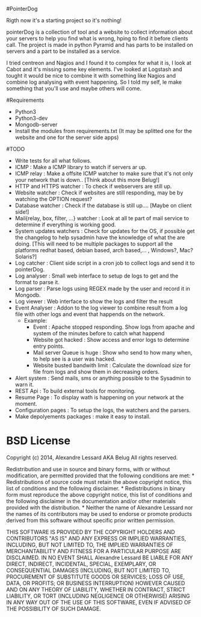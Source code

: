 #PointerDog

Rigth now it's a starting project so it's nothing!

pointerDog is a collection of tool and a website to collect information about your servers to help you find what is wrong, hping to find it before clients call. The project is made in python Pyramid and has  parts to be installed on servers and a part to be installed as a service.

I tried centreon and Nagios and I found it to complex for what it is, I look at Cabot and it's missing some key elements. I've looked at Logstash and tought it would be nice to combine it with something like Nagios and combine log analysing with event happening. So I told my self, le make something that you'll use and maybe others will come.

#Requirements

- Python3
- Python3-dev
- Mongodb-server
- Install the modules from requirements.txt (It may be splitted one for the website and one for the server side apps)

#TODO

- Write tests for all what follows.
- ICMP : Make a ICMP library to watch if servers ar up.
- ICMP relay : Make a offsite ICMP watcher to make sure that it's not only your network that is down.. [Think about this more Belug!]
- HTTP and HTTPS watcher : To check if webservers are still up.
- Website watcher : Check if websites are still responding, may be by watching the OPTION request?
- Database watcher : Check if the database is still up.... [Maybe on client side!]
- Mail{relay, box, filter, ...} watcher : Look at all te part of mail service to determine if everything is working good.
- System updates watchers : Check for updates for the OS, if possible get the changelog to help sysadmin have the knowledge of what the are doing. [This will need to be multiple packages to support all the platforms redhat based, debian based, arch based,... , Windows?, Mac? Solaris?]
- Log catcher : Client side script in a cron job to collect logs and send it to pointerDog.
- Log analyser : Small web interface to setup de logs to get and the format to parse it.
- Log parser : Parse logs using REGEX made by the user and record it in Mongodb.
- Log viewer : Web interface to show the logs and filter the result
- Event Analyser : Addon to the log viewer to combine result from a log file with other logs and event that happends on the network.
  - Example:
    - Event : Apache stopped responding. Show logs from apache and system of the minutes before  to catch what happend
    - Website got hacked : Show access and error logs to determine entry points.
    - Mail server Queue is huge : Show who send to how many when, to help see is a user was hacked.
    - Website busted bandwith limit : Calculate the download size for file from logs and show them in decreasing orders.
- Alert system : Send mails, sms or anything possible to the Sysadmin to warn it.
- REST Api : To build external tools for monitoring.
- Resume Page : To display wath is happening on your network at the moment.
- Configuration pages : To setup the logs, the watchers and the parsers.
- Make depolyements packages : make it easy to install.

# BSD License

Copyright (c) 2014, Alexandre Lessard AKA Belug
All rights reserved.

Redistribution and use in source and binary forms, with or without
modification, are permitted provided that the following conditions are met:
    * Redistributions of source code must retain the above copyright
      notice, this list of conditions and the following disclaimer.
    * Redistributions in binary form must reproduce the above copyright
      notice, this list of conditions and the following disclaimer in the
      documentation and/or other materials provided with the distribution.
    * Neither the name of Alexandre Lessard nor the
      names of its contributors may be used to endorse or promote products
      derived from this software without specific prior written permission.

THIS SOFTWARE IS PROVIDED BY THE COPYRIGHT HOLDERS AND CONTRIBUTORS "AS IS" AND
ANY EXPRESS OR IMPLIED WARRANTIES, INCLUDING, BUT NOT LIMITED TO, THE IMPLIED
WARRANTIES OF MERCHANTABILITY AND FITNESS FOR A PARTICULAR PURPOSE ARE
DISCLAIMED. IN NO EVENT SHALL Alexandre Lessard BE LIABLE FOR ANY
DIRECT, INDIRECT, INCIDENTAL, SPECIAL, EXEMPLARY, OR CONSEQUENTIAL DAMAGES
(INCLUDING, BUT NOT LIMITED TO, PROCUREMENT OF SUBSTITUTE GOODS OR SERVICES;
LOSS OF USE, DATA, OR PROFITS; OR BUSINESS INTERRUPTION) HOWEVER CAUSED AND
ON ANY THEORY OF LIABILITY, WHETHER IN CONTRACT, STRICT LIABILITY, OR TORT
(INCLUDING NEGLIGENCE OR OTHERWISE) ARISING IN ANY WAY OUT OF THE USE OF THIS
SOFTWARE, EVEN IF ADVISED OF THE POSSIBILITY OF SUCH DAMAGE.
